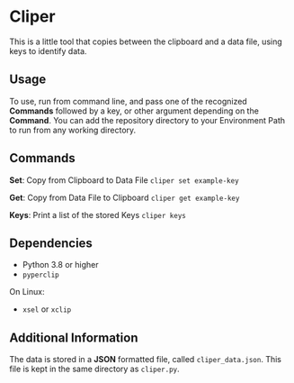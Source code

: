 # Cliper
This is a little tool that copies between the clipboard and a data file, using keys to identify data.

## Usage
To use, run from command line, and pass one of the recognized __Commands__ followed by a key, or other argument depending on the __Command__.
You can add the repository directory to your Environment Path to run from any working directory.

## Commands
__Set__: Copy from Clipboard to Data File
`cliper set example-key`

__Get__: Copy from Data File to Clipboard
`cliper get example-key`

__Keys__: Print a list of the stored Keys
`cliper keys`

## Dependencies
- Python 3.8 or higher
- `pyperclip`

On Linux:
- `xsel` or `xclip`


## Additional Information
The data is stored in a __JSON__ formatted file, called `cliper_data.json`.
This file is kept in the same directory as `cliper.py`.
